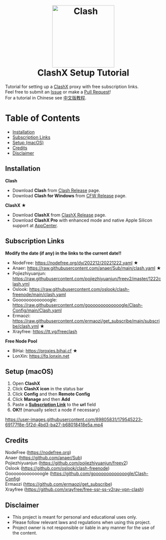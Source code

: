 <h1 align="center">
  <img src="https://github.com/Dreamacro/clash/raw/master/docs/logo.png" alt="Clash" width="200">
  <br>
  ClashX Setup Tutorial
  <br>
</h1>

Tutorial for setting up a [ClashX](https://github.com/yichengchen/clashX) proxy with free subscription links.  
Feel free to submit an [Issue](https://github.com/WilliamStar007/ClashX-TopFreeProxy/issues) or make a [Pull Request](https://github.com/WilliamStar007/ClashX-TopFreeProxy/pulls)!  
For a tutorial in Chinese see [中文版教程](https://github.com/WilliamStar007/ClashX-TopFreeProxy/blob/main/%E4%B8%AD%E6%96%87%E7%89%88.md).

# Table of Contents
* [Installation](#installation)
* [Subscription Links](#subscription-links)
* [Setup (macOS)](#setup-macos)
* [Credits](#credits)
* [Disclaimer](#disclaimer)

## Installation
**Clash**
* Download **Clash** from [Clash Release](https://github.com/Dreamacro/clash/releases) page.
* Download **Clash for Windows** from [CFW Release](https://github.com/Fndroid/clash_for_windows_pkg/releases) page.

**ClashX ★**
* Download **ClashX** from [ClashX Release](https://github.com/yichengchen/clashX/releases) page.
* Download **ClashX Pro** with enhanced mode and native Apple Silicon support at [AppCenter](https://install.appcenter.ms/users/clashx/apps/clashx-pro/distribution_groups/public).

## Subscription Links
**Modify the date (if any) in the links to the current date!!**

* NodeFree: https://nodefree.org/dy/202212/20221222.yaml ★
* Anaer: https://raw.githubusercontent.com/anaer/Sub/main/clash.yaml ★
* Pojiezhiyuanjun: https://raw.githubusercontent.com/pojiezhiyuanjun/freev2/master/1222clash.yml
* Oslook: https://raw.githubusercontent.com/oslook/clash-freenode/main/clash.yaml
* Gooooooooooooogle: https://raw.githubusercontent.com/gooooooooooooogle/Clash-Config/main/Clash.yaml
* Ermaozi: https://raw.githubusercontent.com/ermaozi/get_subscribe/main/subscribe/clash.yml ★
* Xrayfree: https://tt.vg/freeclash

**Free Node Pool**
* BiHai: https://proxies.bihai.cf ★
* LonXin: https://fq.lonxin.net

## Setup (macOS)
1. Open **ClashX**
2. Click **ClashX icon** in the status bar
3. Click **Config** and then **Remote Config**
4. Click **Manage** and then **Add**
5. Paste a **[Subscription Link](#subscription-links)** to the **url** field
6. **OK!!** (manually select a node if necessary)

https://user-images.githubusercontent.com/89805831/179545223-69177f8e-5f2d-4bd3-ba27-b68018418e5a.mp4

## Credits
NodeFree (https://nodefree.org)  
Anaer (https://github.com/anaer/Sub)  
Pojiezhiyuanjun (https://github.com/pojiezhiyuanjun/freev2)  
Oslook (https://github.com/oslook/clash-freenode)  
Gooooooooooooogle (https://github.com/gooooooooooooogle/Clash-Config)  
Ermaozi (https://github.com/ermaozi/get_subscribe)  
Xrayfree (https://github.com/xrayfree/free-ssr-ss-v2ray-vpn-clash)

## Disclaimer
* This project is meant for personal and educational uses only.
* Please follow relevant laws and regulations when using this project.
* Project owner is not responsible or liable in any manner for the use of the content.  

<!--
[![Star History Chart](https://api.star-history.com/svg?repos=WilliamStar007/ClashX-TopFreeProxy&type=Date)](https://star-history.com/#WilliamStar007/ClashX-TopFreeProxy&Date)
-->
